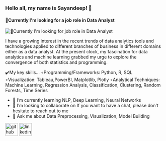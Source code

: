 ### Hello all, my name is Sayandeep! 👋
#### 💼Currently I'm looking for a job role in Data Analyst
![💼Currently I'm looking for job role in Data Analyst](https://academy.vertabelo.com/blog/how-to-become-a-data-analyst/How-to-Become-a-Data-Analyst_hu5cf6d2fae9993b23146dfd2adc166044_197627_980x400_fill_box_center_2.png)

I have a growing interest in the recent trends of data analytics tools and technologies applied to different branches of business in different domains either as a data analyst. At the present clock, my fascination for data analytics and machine learning grabbed my urge to explore the convergence of both statistics and programming.

✔️My key skills... 
∘Programming/Frameworks: Python, R, SQL                                                                                                                                  ∘Visualization: Tableau,PowerBI, Matplotlib, Plotly 
∘Analytical Techniques: Machine Learning, Regression Analysis, Classification, Clustering, Random Forests, Time Series

- 🌱 I’m currently learning NLP, Deep Learning, Neural Networks 
- 👯 I’m looking to collaborate on If you want to have a chat, please don't hesitate to reach out to me 
- 💬 Ask me about Data Preprocessing, Visualization, Model Building 


[<img src='https://cdn.jsdelivr.net/npm/simple-icons@3.0.1/icons/github.svg' alt='github' height='40'>](https://github.com/Sayandeep-Data_Analyst)  [<img src='https://cdn.jsdelivr.net/npm/simple-icons@3.0.1/icons/linkedin.svg' alt='linkedin' height='40'>](https://www.linkedin.com/in/www.linkedin.com/in/sayandeepsinha16/)  

